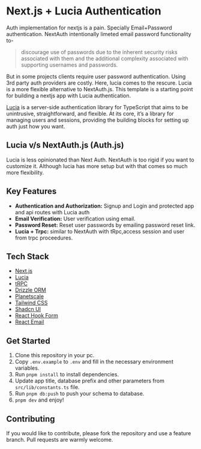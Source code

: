 # Next.js + Lucia Authentication

Auth implementation for nextjs is a pain. Specially Email+Password
authentication. NextAuth intentionally limeted email password functionality to-

> discourage use of passwords due to the inherent security risks associated with
> them and the additional complexity associated with supporting usernames and
> passwords.

But in some projects clients require user password authentication. Using 3rd
party auth providers are costly. Here, lucia comes to the rescure. Lucia is a
more flexible alternative to NextAuth.js. This template is a starting point for
building a nextjs app with Lucia authentication.

[Lucia](https://lucide.dev) is a server-side authentication library for TypeScript that aims to be unintrusive, straightforward, and flexible. At its core, it’s a library for managing users and sessions, providing the building blocks for setting up auth just how you want.

## Lucia v/s NextAuth.js (Auth.js)

Lucia is less opinionated than Next Auth. NextAuth is too rigid if you want to customize it. Although lucia has more setup but with that comes so much more flexibility.

## Key Features

- **Authentication and Authorization:** Signup and Login and protected app and api routes with Lucia auth
- **Email Verification:** User verification using email.
- **Password Reset:** Reset user passwords by emailing password reset link.
- **Lucia + Trpc:** similar to NextAuth with tRpc,access session and user from trpc proceedures.

## Tech Stack

- [Next.js](https://nextjs.org)
- [Lucia](https://lucide.dev)
- [tRPC](https://trpc.io)
- [Drizzle ORM](https://orm.drizzle.team/)
- [Planetscale](https://planetscale.com/)
- [Tailwind CSS](https://tailwindcss.com)
- [Shadcn UI](https://ui.shadcn.com/)
- [React Hook Form](https://www.react-hook-form.com/)
- [React Email](https://react.email/)

## Get Started

1. Clone this repository in your pc.
2. Copy `.env.example` to `.env` and fill in the necessary environment variables.
3. Run `pnpm install` to install dependencies.
4. Update app title, database prefix and other parameters from `src/lib/constants.ts` file.
5. Run `pnpm db:push` to push your schema to database.
6. `pnpm dev` and enjoy!

## Contributing

If you would like to contribute, please fork the repository and use a feature branch. Pull requests are warmly welcome.
